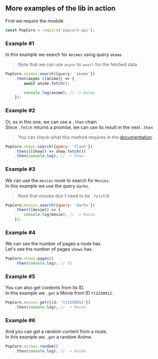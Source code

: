 ## More examples of the lib in action

First we require the module.

```javascript
const PopCorn = require('popcorn-api');
```

### Example #1

In this example we search for `Animes` using query `akame`<br/>
> Note that we can use `async` to `await` for the fetched data

```javascript
PopCorn.animes.search({query: 'akame'})
    .then(async ([anime]) => {
        await anime.fetch();

        console.log(anime); // -> Anime
    });
```

### Example #2

Or, as in this one, we can use a `.then` chain.<br/>
Since `.fetch` returns a promise, we can use its result in the next `.then`<br/>
> You can check what this method requires in the [documentation](?api=popcorn#RouteController#search).

```javascript
PopCorn.shows.search({query: 'flash'})
    .then(([show]) => show.fetch())
    .then(console.log); // -> Show
```

### Example #3

We can use the `movies` route to search for `Movies`.<br/>
In this example we use the query `darko`.
> Note that movies don't need to be `.fetch`'d

```javascript
PopCorn.movies.search({query: 'darko'})
    .then(([movie]) => {
        console.log(movie); // -> Movie
    });
```

### Example #4

We can see the number of pages a route has.<br/>
Let's see the number of pages `shows` has.

```javascript
PopCorn.shows.pages()
    .then(console.log); // 55
```

### Example #5

You can also get contents from its ID.<br/>
In this example we `.get` a Movie from ID `tt2250912`.

```javascript
PopCorn.movies.get({id: 'tt2250912'})
    .then(console.log); // -> Movie
```

### Example #6

And you can get a random content from a route.<br/>
In this example we `.get` a random Anime.

```javascript
PopCorn.animes.random()
    .then(console.log); // -> Anime
```
